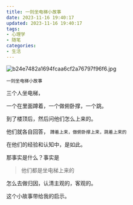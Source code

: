 ```yaml
---
title: 一则坐电梯小故事
date: 2023-11-16 19:40:17
updated: 2023-11-16 19:40:17
tags:
- 心理学
- 随笔
categories:
- 生活
---
```


![b24e7482a1694fcaa6cf2a76797f96f6.jpg](https://s2.loli.net/2023/11/16/qtrCdIgYOlWizD1.jpg)

`一则坐电梯小故事`

三个人坐电梯，

一个在里面蹲着，一个做俯卧撑，一个跳。

到了楼顶后，然后问他们怎么上来的。

他们就各自回答，
`蹲着上来，做俯卧撑上来，跳着上来的`

在他们的经验和认知中，是如此。

那事实是什么？事实是

> 他们都是坐电梯上来的


怎么去做归因，认清主观的，客观的。

这个小故事带给我的启示。

